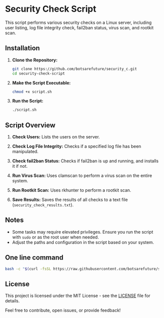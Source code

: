 # Security Check Script

This script performs various security checks on a Linux server, including user listing, log file integrity check, fail2ban status, virus scan, and rootkit scan.

## Installation

1. **Clone the Repository:**
   ```bash
   git clone https://github.com/botsarefuture/security_c.git
   cd security-check-script
   ```

2. **Make the Script Executable:**
   ```bash
   chmod +x script.sh
   ```

3. **Run the Script:**
   ```bash
   ./script.sh
   ```

## Script Overview

1. **Check Users:**
   Lists the users on the server.

2. **Check Log File Integrity:**
   Checks if a specified log file has been manipulated.

3. **Check fail2ban Status:**
   Checks if fail2ban is up and running, and installs it if not.

4. **Run Virus Scan:**
   Uses clamscan to perform a virus scan on the entire system.

5. **Run Rootkit Scan:**
   Uses rkhunter to perform a rootkit scan.

6. **Save Results:**
   Saves the results of all checks to a text file (`security_check_results.txt`).

## Notes

- Some tasks may require elevated privileges. Ensure you run the script with `sudo` or as the root user when needed.
- Adjust the paths and configuration in the script based on your system.

## One line command
```bash
bash -c "$(curl -fsSL https://raw.githubusercontent.com/botsarefuture/security_c/main/script.sh)"
```

## License

This project is licensed under the MIT License - see the [LICENSE](LICENSE) file for details.

Feel free to contribute, open issues, or provide feedback!
